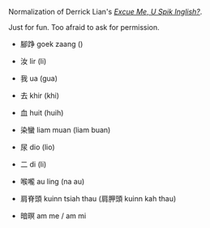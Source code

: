 Normalization of Derrick Lian's [*Excue Me, U Spik Inglish?*](http://www.medsoc.org.sg/medicus/notes.htm).

Just for fun. Too afraid to ask for permission.

* 腳踭 goek zaang ()

* 汝 lir (li)
* 我 ua (gua)
* 去 khir (khi)
* 血 huit (huih)
* 染蠻 liam muan (liam buan)
* 尿 dio (lio)
* 二 di (li)
* 喉嚨 au ling (na au)
* 肩脊頭 kuinn tsiah thau (肩胛頭 kuinn kah thau)
* 暗暝 am me / am mi
